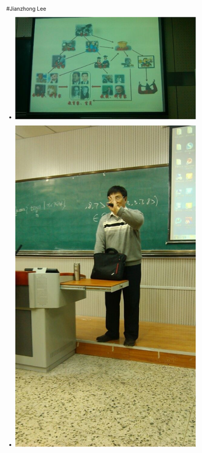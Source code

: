#Jianzhong Lee

* ![Jianzhong Lee on Life](./Jianzhong_Lee_2.jpg)



* ![Jianzhong Lee on Algorithms](./Jianzhong_Lee_1.jpg)
